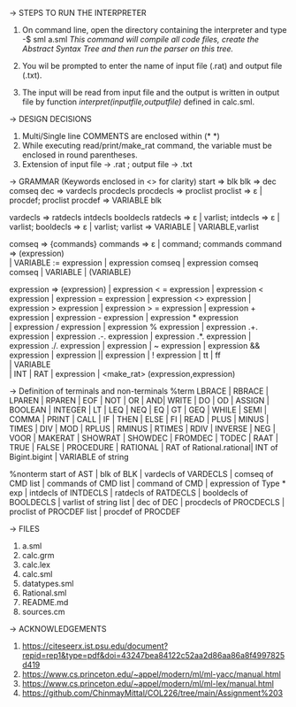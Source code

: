 -> STEPS TO RUN THE INTERPRETER

1. On command line, open the directory containing the interpreter and type
    -$ sml a.sml
*This command will compile all code files, create the Abstract Syntax Tree and then run the parser on this tree.*

2. You wil be prompted to enter the name of input file (.rat) and output file (.txt).

3. The input will be read from input file and the output is written in output file by function *interpret(inputfile,outputfile)* defined in calc.sml.


-> DESIGN DECISIONS
1. Multi/Single line COMMENTS are enclosed within (* *)
2.  While executing read/print/make_rat command, the variable must be enclosed in round parentheses.
3. Extension of input file -> .rat ; output file -> .txt


-> GRAMMAR (Keywords enclosed in <> for clarity)
start       =>  blk 
blk         =>  dec comseq
dec         =>  vardecls procdecls
procdecls   =>  proclist
proclist    =>  ε | procdef; proclist
procdef     =>  <procedure> VARIABLE blk 

vardecls    =>  ratdecls intdecls booldecls 
ratdecls    =>  ε | <rational> varlist; 
intdecls    =>  ε | <integer> varlist; 
booldecls   =>  ε | <boolean> varlist; 
varlist     =>  VARIABLE | VARIABLE,varlist  

comseq      =>  {commands} 
commands    =>  ε | command; commands 
command     =>  <print>(expression)  
                | VARIABLE  := expression 
                | <while> expression <do> comseq <od>
                | <if> expression <then> comseq <else> comseq <fi>
                | <call> VARIABLE 
                | <read> (VARIABLE) 

expression         => (expression)
                | expression < = expression 
                | expression < expression
                | expression  = expression 
                | expression <> expression
                | expression > expression 
                | expression > = expression 
                | expression + expression 
                | expression - expression
                | expression * expression  
                | expression / expression
                | expression % expression
                | expression .+. expression
                | expression .-. expression
                | expression .*. expression 
                | expression ./. expression
                | <inverse> expression
                | ~ expression
                | expression && expression
                | expression || expression 
                | ! expression 
                | tt 
                | ff  
                | VARIABLE          
                | INT
                | RAT
                | <rat> expression 
                | <make_rat> (expression,expression) 

-> Definition of terminals and non-terminals
%term   LBRACE | RBRACE | LPAREN | RPAREN | EOF | NOT | OR | AND| WRITE | DO | OD | ASSIGN | BOOLEAN | INTEGER |
        LT | LEQ | NEQ | EQ | GT | GEQ | WHILE | SEMI | COMMA | PRINT | CALL | IF | THEN | ELSE | FI | READ |
        PLUS | MINUS | TIMES | DIV | MOD | RPLUS | RMINUS | RTIMES | RDIV | INVERSE | NEG | VOOR | MAKERAT | SHOWRAT | SHOWDEC |
        FROMDEC | TODEC | RAAT | TRUE | FALSE | PROCEDURE | RATIONAL  | RAT of Rational.rational| INT of Bigint.bigint | VARIABLE of string
        
%nonterm start of AST | blk of BLK | vardecls of VARDECLS | comseq of CMD list | commands of CMD list | command of CMD |
         expression of Type * exp | intdecls of INTDECLS | ratdecls of RATDECLS | booldecls of BOOLDECLS | varlist of string list | dec of DEC | procdecls of PROCDECLS | proclist of PROCDEF list | procdef of PROCDEF


-> FILES
1. a.sml
2. calc.grm
3. calc.lex
4. calc.sml
5. datatypes.sml
6. Rational.sml
7. README.md
8. sources.cm


-> ACKNOWLEDGEMENTS
1. https://citeseerx.ist.psu.edu/document?repid=rep1&type=pdf&doi=43247bea84122c52aa2d86aa86a8f4997825d419
2. https://www.cs.princeton.edu/~appel/modern/ml/ml-yacc/manual.html
3. https://www.cs.princeton.edu/~appel/modern/ml/ml-lex/manual.html 
4. https://github.com/ChinmayMittal/COL226/tree/main/Assignment%203